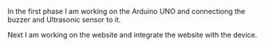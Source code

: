 In the first phase I am working on the Arduino UNO and connectiong the buzzer and Ultrasonic sensor to it.

Next I am working on the website and integrate the website with the device.
